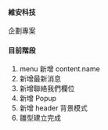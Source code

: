 #### 維安科技

企劃專案

#### 目前階段

1. menu 新增 content.name
2. 新增最新消息
3. 新增聯絡我們欄位
4. 新增 Popup
5. 新增 header 背景模式
6. 雛型建立完成
